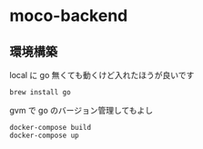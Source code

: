 # moco-backend

## 環境構築

local に go 無くても動くけど入れたほうが良いです

```
brew install go
```

gvm で go のバージョン管理してもよし

```
docker-compose build
docker-compose up
```
